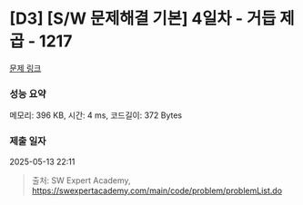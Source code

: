 # [D3] [S/W 문제해결 기본] 4일차 - 거듭 제곱 - 1217 

[문제 링크](https://swexpertacademy.com/main/code/problem/problemDetail.do?contestProbId=AV14dUIaAAUCFAYD) 

### 성능 요약

메모리: 396 KB, 시간: 4 ms, 코드길이: 372 Bytes

### 제출 일자

2025-05-13 22:11



> 출처: SW Expert Academy, https://swexpertacademy.com/main/code/problem/problemList.do